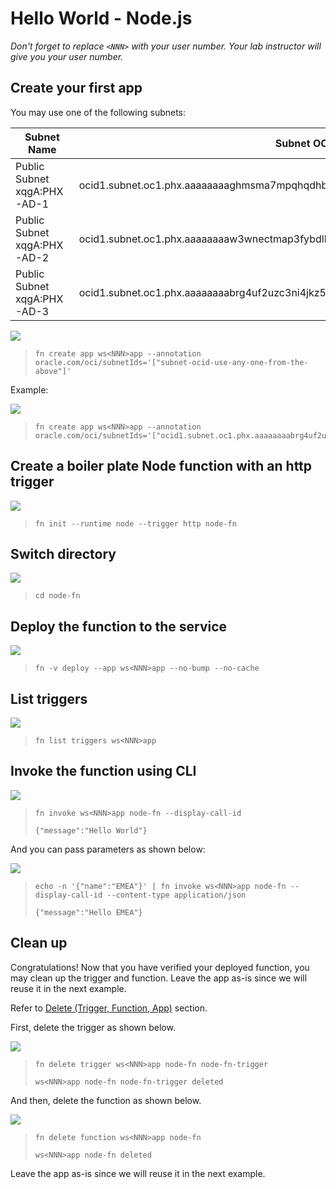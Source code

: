 # Hello World - Node.js

*Don't forget to replace `<NNN>` with your user number. Your lab instructor will give you your user number.*

## Create your first app

You may use one of the following subnets:

Subnet Name | Subnet OCID
--- | ---
Public Subnet xqgA:PHX-AD-1	| ocid1.subnet.oc1.phx.aaaaaaaaghmsma7mpqhqdhbgnby25u2zo4wqlrrcskvu7jg56dryxt3hgvka
Public Subnet xqgA:PHX-AD-2	| ocid1.subnet.oc1.phx.aaaaaaaaw3wnectmap3fybdlh5oz6tw6xzqgt7jsaxsfospolk3bvo2usgza
Public Subnet xqgA:PHX-AD-3	| ocid1.subnet.oc1.phx.aaaaaaaabrg4uf2uzc3ni4jkz5vhqwprofmlmo7mpumnuddd7iandssruohq

![](images/userinput.png)
>```
> fn create app ws<NNN>app --annotation oracle.com/oci/subnetIds='["subnet-ocid-use-any-one-from-the-above"]'
>```  

Example:

![](images/userinput.png)
>```
> fn create app ws<NNN>app --annotation oracle.com/oci/subnetIds='["ocid1.subnet.oc1.phx.aaaaaaaabrg4uf2uzc3ni4jkz5vhqwprofmlmo7mpumnuddd7iandssruohq"]'
>```  

## Create a boiler plate Node function with an http trigger

![](images/userinput.png)
>```
> fn init --runtime node --trigger http node-fn
>```

## Switch directory

![](images/userinput.png)
>```
> cd node-fn
>```

## Deploy the function to the service

![](images/userinput.png)
>```
> fn -v deploy --app ws<NNN>app --no-bump --no-cache
>```

## List triggers

![](images/userinput.png)
>```
> fn list triggers ws<NNN>app
>```

## Invoke the function using CLI

![](images/userinput.png)
>```
> fn invoke ws<NNN>app node-fn --display-call-id
> 
> {"message":"Hello World"}
>```

And you can pass parameters as shown below:

![](images/userinput.png)
>```
> echo -n '{"name":"EMEA"}' | fn invoke ws<NNN>app node-fn --display-call-id --content-type application/json
>
> {"message":"Hello EMEA"}
>```


## Clean up

Congratulations! Now that you have verified your deployed function, you may clean up the trigger and function. Leave the app as-is since we will reuse it in the next example.

Refer to [Delete (Trigger, Function, App)](https://github.com/sachin-pikle/functionslab/wiki/Functions-Commands-Cheatsheet#delete-trigger-function-app) section.

First, delete the trigger as shown below.

![](images/userinput.png)
>```
> fn delete trigger ws<NNN>app node-fn node-fn-trigger
> 
> ws<NNN>app node-fn node-fn-trigger deleted
>```

And then, delete the function as shown below.

![](images/userinput.png)
>```
> fn delete function ws<NNN>app node-fn
> 
> ws<NNN>app node-fn deleted
>```

Leave the app as-is since we will reuse it in the next example.
